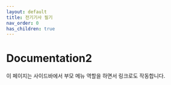 ```yaml
---
layout: default
title: 전기기사 필기
nav_order: 0
has_children: true
---
```


# Documentation2

이 페이지는 사이드바에서 부모 메뉴 역할을 하면서 링크로도 작동합니다.
